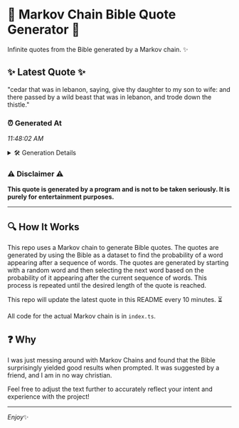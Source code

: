 # 📖 Markov Chain Bible Quote Generator 📖

Infinite quotes from the Bible generated by a Markov chain. ✨

## ✨ Latest Quote ✨
"cedar that was in lebanon, saying, give thy daughter to my son to wife: and there passed by a wild beast that was in lebanon, and trode down the thistle."

### ⏰ Generated At
*11:48:02 AM*

<details>
    <summary>🛠️ Generation Details</summary>
    <p>
        <strong>🌱 Seed:</strong> cedar<br>
        <strong>🔄 Iterations:</strong> 29<br>
        <strong>📜 Context History:</strong><br>[ cedar ]: that<br>[ cedar, that ]: was<br>[ cedar, that, was ]: in<br>[ cedar, that, was, in ]: lebanon,<br>[ cedar, that, was, in, lebanon, ]: saying,<br>[ cedar, that, was, in, lebanon,, saying, ]: give<br>[ that, was, in, lebanon,, saying,, give ]: thy<br>[ was, in, lebanon,, saying,, give, thy ]: daughter<br>[ in, lebanon,, saying,, give, thy, daughter ]: to<br>[ lebanon,, saying,, give, thy, daughter, to ]: my<br>[ saying,, give, thy, daughter, to, my ]: son<br>[ give, thy, daughter, to, my, son ]: to<br>[ thy, daughter, to, my, son, to ]: wife:<br>[ daughter, to, my, son, to, wife: ]: and<br>[ to, my, son, to, wife:, and ]: there<br>[ my, son, to, wife:, and, there ]: passed<br>[ son, to, wife:, and, there, passed ]: by<br>[ to, wife:, and, there, passed, by ]: a<br>[ wife:, and, there, passed, by, a ]: wild<br>[ and, there, passed, by, a, wild ]: beast<br>[ there, passed, by, a, wild, beast ]: that<br>[ passed, by, a, wild, beast, that ]: was<br>[ by, a, wild, beast, that, was ]: in<br>[ a, wild, beast, that, was, in ]: lebanon,<br>[ wild, beast, that, was, in, lebanon, ]: and<br>[ beast, that, was, in, lebanon,, and ]: trode<br>[ that, was, in, lebanon,, and, trode ]: down<br>[ was, in, lebanon,, and, trode, down ]: the<br>[ in, lebanon,, and, trode, down, the ]: thistle.<br>
    </p>
</details>

### ⚠️ Disclaimer ⚠️
**This quote is generated by a program and is not to be taken seriously. It is purely for entertainment purposes.**

---

## 🔍 How It Works

This repo uses a Markov chain to generate Bible quotes. The quotes are generated by using the Bible as a dataset to find the probability of a word appearing after a sequence of words. The quotes are generated by starting with a random word and then selecting the next word based on the probability of it appearing after the current sequence of words. This process is repeated until the desired length of the quote is reached.

This repo will update the latest quote in this README every 10 minutes. ⏳

All code for the actual Markov chain is in `index.ts`.

## ❓ Why

I was just messing around with Markov Chains and found that the Bible surprisingly yielded good results when prompted. 
It was suggested by a friend, and I am in no way christian.

Feel free to adjust the text further to accurately reflect your intent and experience with the project!

---

*Enjoy*✨
